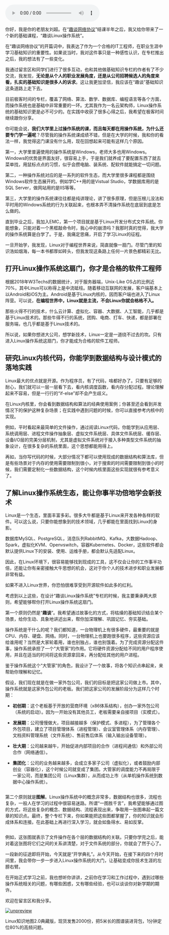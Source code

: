 <audio title="开篇词 _ 为什么要学习Linux操作系统？" src="https://static001.geekbang.org/resource/audio/bd/16/bd7af6a01d606dadc8ed1f2f78dea916.mp3" controls="controls"></audio> 
<p>你好，我是你的老朋友刘超。在“<a href="https://time.geekbang.org/column/intro/85?utm_term=zeusMX7NJ&amp;utm_source=app&amp;utm_medium=geektime&amp;utm_campaign=85-end&amp;utm_content=caozuoxitongkaipianci">趣谈网络协议</a>”结课半年之后，我又给你带来了一个新的基础课程，“趣谈Linux操作系统”。</p><p>在“趣谈网络协议”的开篇词中，我表达了作为一个合格的IT工程师，在职业生涯中学习基础知识的重要性。如果说当时，我对这件事只是一种感性认识，在专栏推出之后，我的想法有了一些变化。</p><p>我通过留言区和同学们进行了很多互动，也和其他做基础知识专栏的作者有了不少交流，我发现，<strong>无论是从个人的职业发展角度，还是从公司招聘候选人的角度来看，扎实的基础知识是很多人的诉求</strong>。这让我更加坚信，我应该在“趣谈”基础知识这条道路上走下去。</p><p>目前极客时间的专栏，覆盖了网络、算法、数学、数据库、编程语言等各个方面，而操作系统也是基础中非常重要的一环。尤其我作为一名云架构师，Linux操作系统的基础知识更是必不可少的。在实践中收获了很多心得之后，我希望在极客时间继续跟你分享。</p><p>你可能会说，<strong>我们大学里上过操作系统的课，而且每天都在用操作系统，为什么还要专门学一遍呢</strong>？尽管我的操作系统课成绩不错，但是在大学的时候，我和你的看法一样，我觉得这门课没有什么用，现在回想起来可能有这样几个原因。</p><p>第一，大学里普遍使用的操作系统是Windows，老师大多也用Windows。Windows的优势是界面友好，很容易上手，于是我们就养成了要配置东西了就去菜单找，用鼠标点点的习惯，似乎会攒电脑、装系统、配软件就能搞定一切问题。</p><!-- [[[read_end]]] --><p>第二，一种操作系统对应的是一系列的软件生态，而大学里很多课程都是围绕Windows软件生态展开的。例如学C++用的是Vistual Studio，学数据库用的是SQL Server，做网站用的是IIS等等。</p><p>第三，大学里的操作系统课往往都是纯讲理论，讲了很多原理，但是压根儿没法和平时用的Windows系统的行为关联起来，也根本弄不清操作系统在底层到底是怎么做的。</p><p>直到毕业之后，我加入EMC，第一个项目就是基于Linux开发分布式文件系统。你能想象，只能对着一个黑框敲命令时，我心中的崩溃吗？我那时真的觉得，我大学的操作系统算是白学了。于是，我痛定思痛，开启了学习Linux的征程。</p><p>一旦开始学，我发现，Linux对于编程世界来说，简直就像一扇门。尽管门里的知识浩如烟海，每一本书都厚如砖头，但我发现这条路上任何一片景色都精彩无比。</p><h2>打开Linux操作系统这扇门，你才是合格的软件工程师</h2><p>根据2018年W3Techs的数据统计，对于服务器端，Unix-Like OS占的比例近70%，其中Linux可以称得上是中流砥柱。随着移动互联网的发展，客户端基本上以Android和iOS为主。Android是基于Linux内核的，因而客户端也进入了Linux阵营。可以说，<strong>在编程世界中，Linux就是主流，不会Linux你就会格格不入。</strong></p><p>那些火得不行的技术，什么云计算、虚拟化、容器、大数据、人工智能，几乎都是基于Linux技术的。那些牛得不行的系统，团购、电商、打车、快递，都是部署在服务端，也几乎都是基于Linux技术的。</p><p>所以说，如果你想进大公司，想学新技术，Linux一定是一道绕不过去的坎。只有进入Linux操作系统这扇门，你才能成为合格的软件工程师。</p><h2>研究Linux内核代码，你能学到数据结构与设计模式的落地实践</h2><p>Linux最大的优点就是开源。作为程序员，有了代码，啥都好办了。只要有足够的耐心，我们就可以一层一层看下去，看内核调度函数，看内存分配过程。理论理解起来不容易，但是一行行的“if-else”却不会产生歧义。</p><p>在Linux内核里，你会看到数据结构和算法的经典使用案例；你甚至还会看到并发情况下的保护这种复杂场景；在实践中遇到问题的时候，你可以直接参考内核中的实现。</p><p>例如，平时看起来最简单的文件操作，通过阅读Linux代码，你能学到从应用层、系统调用层、进程文件操作抽象层、虚拟文件系统层、具体文件系统层、缓存层、设备I/O层的完美分层机制，尤其是虚拟文件系统对于接入多种类型文件系统的抽象设计，在很多复杂的系统里面，这个思想都能用得上。</p><p>再如，当你写代码的时候，大部分情况下都可以使用现成的数据结构和算法库，但是有些场景对于内存的使用需要限制到很小，对于搜索的时间需要限制到很小的时候，我们需要定制化一些数据结构，这个时候内核里面这些实现就很有参考意义了。</p><h2>了解Linux操作系统生态，能让你事半功倍地学会新技术</h2><p>Linux是一个生态，里面丰富多彩。很多大牛都是基于Linux来开发各种各样的软件。可以这么说，只要你能想象到的技术领域，几乎都能在里面找到Linux的身影。</p><p>数据库MySQL、PostgreSQL，消息队列RabbitMQ、Kafka，大数据Hadoop、Spark，虚拟化KVM、Openvswitch，容器Kubernetes、Docker，这些软件都会默认提供Linux下的安装、使用、运维手册，都会默认先适配Linux。</p><p>因此，在Linux环境下，很容易能够找到现成的工具，这不仅会让你的工作事半功倍，还能让你有亲密接触大牛思想的机会，这对于你个人的技术进步和职业发展都非常有益。</p><p>如果不进入Linux世界，你恐怕很难享受到开源软件如此多的红利。</p><p>考虑到以上这些，在设计“趣谈Linux操作系统”专栏的时候，我主要秉承两大原则，希望能够帮你打开Linux操作系统这扇门。</p><p>第一个原则仍然是“<strong>趣谈</strong>”。我希望通过故事化的方式，将枯燥的基础知识结合某个场景，给你生动、具象地讲述出来，帮你加深理解、巩固记忆、夯实基础。</p><p>操作系统是干什么的呢？我们都知道，一台物理机上有很多硬件，最重要的就是CPU、内存、硬盘、网络。同时，一台物理机上也要跑很多程序，这些资源应该给谁用呢？当然是大家轮着用，谁也别独占，谁也别饿着。为了完成资源分配这件事，操作系统承担了一个“大管家”的作用。它将硬件资源分配给不同的用户程序使用，并且在适当的时间将这些资源拿回来，再分配给其他的用户进程。</p><p>鉴于操作系统这个“大管家”的角色，我设计了一个故事，将各个知识点串起来，来帮助你理解和记忆。</p><p>假设，我们现在就是在做一家外包公司，我们的目标是把这家公司做上市。其中，操作系统就是这家外包公司的老板。我们把这家公司的发展阶段分为这样几个时期：</p><ul>
<li>
<p><strong>初创期</strong>：这个老板基于开放的营商环境（<span class="orange">x86体系结构</span>），创办一家外包公司（<span class="orange">系统的启动</span>）。因为一开始没有其他员工，老板需要亲自接项目（<span class="orange">实模式</span>）。</p>
</li>
<li>
<p><strong>发展期</strong>：公司慢慢做大，项目越接越多（<span class="orange">保护模式</span>、<span class="orange">多进程</span>），为了管理各个外包项目，建立了项目管理体系（<span class="orange">进程管理</span>）、会议室管理体系（<span class="orange">内存管理</span>）、文档资料管理系统（<span class="orange">文件系统</span>）、售前售后体系（<span class="orange">输入输出设备管理</span>）。</p>
</li>
<li>
<p><strong>壮大期</strong>：公司越来越牛，开始促进内部项目的合作（<span class="orange">进程间通信</span>）和外部公司合作（<span class="orange">网络通信</span>）。</p>
</li>
<li>
<p><strong>集团化</strong>：公司的业务越来越多，会成立多家子公司（<span class="orange">虚拟化</span>），或者鼓励内部创业（<span class="orange">容器化</span>），这个时候公司就变成了集团。大管家的调度能力不再局限于一家公司，而是集团公司（<span class="orange">Linux集群</span>），从而成功上市（<span class="orange">从单机操作系统到数据中心操作系统</span>）。</p>
</li>
</ul><p><img src="https://static001.geekbang.org/resource/image/80/5d/80a4502300dfa51c8520001c013cee5d.jpeg" alt=""></p><p>第二个原则就是<strong>图解</strong>。Linux操作系统中的概念非常多，数据结构也很多，流程也复杂，一般人在学习的过程中很容易迷路。所谓“一图胜千言”，我希望能够通过图的方式，将这些复杂的概念、数据结构、流程表现出来，争取用一张图串起一篇文章的知识点。最终，整个专栏下来，你如果能把这些图都掌握了，你的知识就会形成体系和连接。在此基础上再进行深入学习，就会如鱼得水、易如反掌。</p><p><img src="https://static001.geekbang.org/resource/image/bf/02/bf0bcbea6a24bc5084bc0d4ffca7c502.jpeg" alt=""></p><p>例如，这张图就表示了文件操作在各个层的数据结构的关联。只要你学完之后，能对着这张图将它们之间的关系讲清楚，对于文件系统的部分，你就会了然于心了。</p><p>一段新的征途即将开始，今天就是“开学典礼”。从今天开始，在接下来的四个月时间里，我会带你一步一步进入Linux操作系统的大门，让基础变成你技术生涯的左膀右臂。</p><p>在开始正式学习之前，我也想听你讲讲，<span class="orange">之前你在学习和工作过程中，遇到过哪些操作系统相关的问题，有哪些困惑，又有哪些经验，也可以谈谈你对新学期的期许。</span></p><p>欢迎在留言区和我分享。</p><p><a href="time://mall?url=https%3A%2F%2Fshop18793264.youzan.com%2Fv2%2Fgoods%2F1y7qqgp3ghd2g%3Fdc_ps%3D2347114008676525065.200001"><img src="https://static001.geekbang.org/resource/image/19/bc/19bc90ffcf4b1fba4938727e5bc0ecbc.jpg" alt="unpreview"></a></p><p>Linux知识地图2.0典藏版，现货发售2000份，把5米长的图谱装进背包，1分钟定位80%的高频问题。</p>